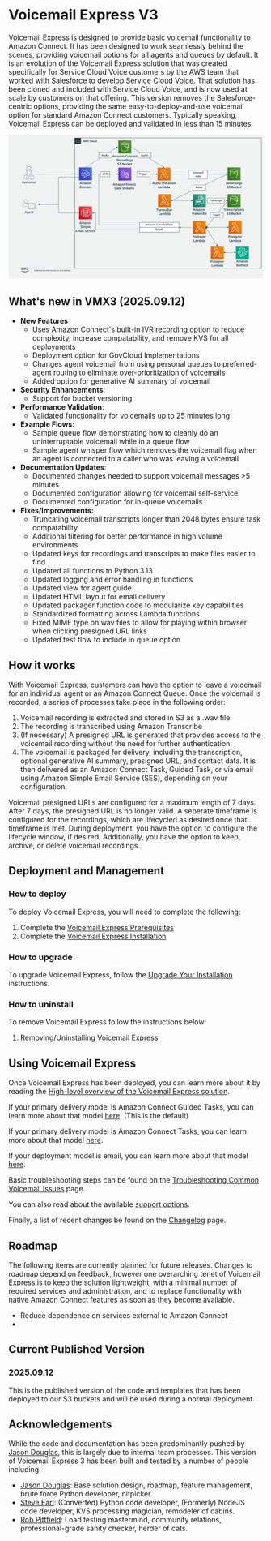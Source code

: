 # Voicemail Express V3
Voicemail Express is designed to provide basic voicemail functionality to Amazon Connect. It has been designed to work seamlessly behind the scenes, providing voicemail options for all agents and queues by default. It is an evolution of the Voicemail Express solution that was created specifically for Service Cloud Voice customers by the AWS team that worked with Salesforce to develop Service Cloud Voice. That solution has been cloned and included with Service Cloud Voice, and is now used at scale by customers on that offering. This version removes the Salesforce-centric options, providing the same easy-to-deploy-and-use voicemail option for standard Amazon Connect customers. Typically speaking, Voicemail Express can be deployed and validated in less than 15 minutes. 

![Voicemail Express Architecture](Docs/Img/vmx3_20250912.png)

## What's new in VMX3 (2025.09.12)
-  **New Features**
   -  Uses Amazon Connect's built-in IVR recording option to reduce complexity, increase compatability, and remove KVS for all deployments
   -  Deployment option for GovCloud Implementations
   -  Changes agent voicemail from using personal queues to preferred-agent routing to eliminate over-prioritization of voicemails
   -  Added option for generative AI summary of voicemail
-  **Security Enhancements**: 
   -  Support for bucket versioning
-  **Performance Validation**:
   -  Validated functionality for voicemails up to 25 minutes long
-  **Example Flows**:
   -  Sample queue flow demonstrating how to cleanly do an uninterruptable voicemail while in a queue flow
   -  Sample agent whisper flow which removes the voicemail flag when an agent is connected to a caller who was leaving a voicemail
-  **Documentation Updates**: 
   -  Documented changes needed to support voicemail messages >5 minutes
   -  Documented configuration allowing for voicemail self-service
   -  Documented configuration for in-queue voicemails
-  **Fixes/Improvements:**
   -  Truncating voicemail transcripts longer than 2048 bytes ensure task compatability
   -  Additional filtering for better performance in high volume environments
   -  Updated keys for recordings and transcripts to make files easier to find
   -  Updated all functions to Python 3.13
   -  Updated logging and error handling in functions
   -  Updated view for agent guide
   -  Updated HTML layout for email delivery
   -  Updated packager function code to modularize key capabilities
   -  Standardized formatting across Lambda functions
   -  Fixed MIME type on wav files to allow for playing within browser when clicking presigned URL links
   -  Updated test flow to include in queue option

## How it works
With Voicemail Express, customers can have the option to leave a voicemail for an individual agent or an Amazon Connect Queue. Once the voicemail is recorded, a series of processes take place in the following order:
1. Voicemail recording is extracted and stored in S3 as a .wav file
1. The recording is transcribed using Amazon Transcribe
1. (If necessary) A presigned URL is generated that provides access to the voicemail recording without the need for further authentication
1. The voicemail is packaged for delivery, including the transcription, optional generative AI summary, presigned URL, and contact data. It is then delivered as an Amazon Connect Task, Guided Task, or via email using Amazon Simple Email Service (SES), depending on your configuration.

Voicemail presigned URLs are configured for a maximum length of 7 days. After 7 days, the presigned URL is no longer valid. A seperate timeframe is configured for the recordings, which are lifecycled as desired once that timeframe is met. During deployment, you have the option to configure the lifecycle window, if desired. Additionally, you have the option to keep, archive, or delete voicemail recordings. 

## Deployment and Management
### How to deploy
To deploy Voicemail Express, you will need to complete the following:
1. Complete the [Voicemail Express Prerequisites](Docs/vmx_prerequistes.md)
1. Complete the [Voicemail Express Installation](Docs/vmx_installation_instructions.md)

### How to upgrade
To upgrade Voicemail Express, follow the [Upgrade Your Installation](Docs/vmx_upgrade.md) instructions.

### How to uninstall
To remove Voicemail Express follow the instructions below:
1.  [Removing/Uninstalling Voicemail Express](Docs/vmx_uninstall.md)

## Using Voicemail Express
Once Voicemail Express has been deployed, you can learn more about it by reading the [High-level overview of the Voicemail Express solution](Docs/vmx_core.md). 

If your primary delivery model is Amazon Connect Guided Tasks, you can learn more about that model [here](Docs/vmx_guided_tasks.md). (This is the default)

If your primary delivery model is Amazon Connect Tasks, you can learn more about that model [here](Docs/vmx_tasks.md). 

If your deployment model is email, you can learn more about that model [here](Docs/vmx_email.md).

Basic troubleshooting steps can be found on the [Troubleshooting Common Voicemail Issues](Docs/vmx_troubleshooting.md) page.

You can also read about the available [support options](Docs/vmx_support.md).

Finally, a list of recent changes be found on the [Changelog](Docs/vmx_changelog.md) page.

## Roadmap
The following items are currently planned for future releases. Changes to roadmap depend on feedback, however one overarching tenet of Voicemail Express is to keep the solution lightweight, with a minimal number of required services and administration, and to replace functionality with native Amazon Connect features as soon as they become available. 

-  Reduce dependence on services external to Amazon Connect
-  

## Current Published Version
### 2025.09.12
This is the published version of the code and templates that has been deployed to our S3 buckets and will be used during a normal deployment.

## Acknowledgements
While the code and documentation has been predominantly pushed by [Jason Douglas](https://github.com/dougjaso), this is largely due to internal team processes. This version of Voicemail Express 3 has been built and tested by a number of people including:

-  [Jason Douglas](https://github.com/dougjaso): Base solution design, roadmap, feature management, brute force Python developer, nitpicker.
-  [Steve Earl](https://github.com/SteveEarl-AWS): (Converted) Python code developer, (Formerly) NodeJS code developer, KVS processing magician, remodeler of cabins.
-  [Rob Pittfield](https://github.com/robpittfield2): Load testing mastermind, community relations, professional-grade sanity checker, herder of cats.